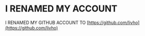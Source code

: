 # I RENAMED MY ACCOUNT

I RENAMED MY GITHUB ACCOUNT TO [https://github.com/livho](https://github.com/livho)
